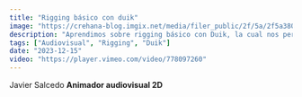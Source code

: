 ```yaml
---
title: "Rigging básico con duik"
image: "https://crehana-blog.imgix.net/media/filer_public/2f/5a/2f5a380b-1904-45f1-badf-3d2bb4cb0a91/animar-personajes-after-effects.jpg"
description: "Aprendimos sobre rigging básico con Duik, la cual nos permite crear animaciones de personajes de una manera muy sencilla."
tags: ["Audiovisual", "Rigging", "Duik"]
date: "2023-12-15"
video: "https://player.vimeo.com/video/778097260"
---
```


Javier Salcedo
**Animador audiovisual 2D**